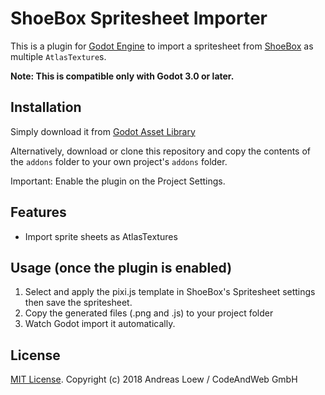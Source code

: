 # ShoeBox Spritesheet Importer

This is a plugin for [Godot Engine](https://godotengine.org) to import
a spritesheet from [ShoeBox](http://renderhjs.net/shoebox/) as multiple `AtlasTexture`s.

**Note: This is compatible only with Godot 3.0 or later.**


## Installation

Simply download it from [Godot Asset Library](https://godotengine.org/asset-library/asset/169)

Alternatively, download or clone this repository and copy the contents of the
`addons` folder to your own project's `addons` folder.

Important: Enable the plugin on the Project Settings.

## Features

* Import sprite sheets as AtlasTextures

## Usage (once the plugin is enabled)
1. Select and apply the pixi.js template in ShoeBox's Spritesheet settings then save the spritesheet.
2. Copy the generated files (.png and .js) to your project folder
3. Watch Godot import it automatically.

## License

[MIT License](LICENSE). Copyright (c) 2018 Andreas Loew / CodeAndWeb GmbH
